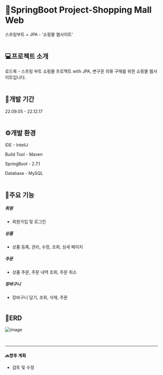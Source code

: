 # 🛒SpringBoot Project-Shopping Mall Web
스프링부트 + JPA - '쇼핑몰 웹사이트'</br></br>

## 💻프로젝트 소개
로드북 - 스프링 부트 쇼핑몰 프로젝트 with JPA, 변구훈
의류 구매를 위한 쇼핑몰 웹사이트입니다.</br></br>

## 📆개발 기간
22.09.05 - 22.12.17</br></br>

## ⚙️개발 환경
IDE - InteliJ

Build Tool - Maven

SpringBoot - 2.7.1

Database - MySQL</br></br>

## 📌주요 기능
##### 회원
- 회원가입 및 로그인
##### 상품
- 상품 등록, 관리, 수정, 조회, 상세 페이지
##### 주문
- 상품 주문, 주문 내역 조회, 주문 취소
##### 장바구니
- 장바구니 담기, 조회, 삭제, 주문</br></br>
  
## 🧾ERD
![image](https://github.com/ParkSeonBin/ShoppingMall/assets/95379549/70fd0e1a-efb5-428d-9d61-be2b62fbcbf0)

</br>

--- 
#### 🔜향후 계획
- 검토 및 수정

